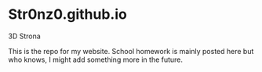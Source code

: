 # Str0nz0.github.io
3D Strona

This is the repo for my website. School homework is mainly posted here but who knows, I might add something more in the future.
